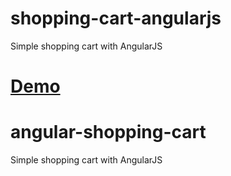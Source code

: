 
shopping-cart-angularjs
=======================

Simple shopping cart with AngularJS   

[Demo](http://bu-bu.github.io/shopping-cart-angularjs) 
=======
angular-shopping-cart
=====================

Simple shopping cart with AngularJS

